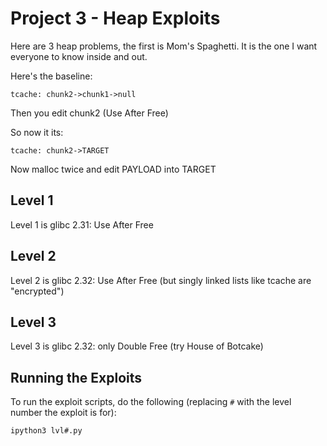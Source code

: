 # Project 3 - Heap Exploits

Here are 3 heap problems, the first is Mom's Spaghetti.  It is the one I want everyone to know inside and out.

Here's the baseline:

`tcache: chunk2->chunk1->null`

Then you edit chunk2 (Use After Free)

So now it its:

`tcache: chunk2->TARGET`

Now malloc twice and edit PAYLOAD into TARGET


## Level 1

Level 1 is glibc 2.31: Use After Free

## Level 2

Level 2 is glibc 2.32: Use After Free (but singly linked lists like tcache are "encrypted")

## Level 3

Level 3 is glibc 2.32: only Double Free (try House of Botcake)


## Running the Exploits

To run the exploit scripts, do the following (replacing `#` with the level number the exploit is for):

`ipython3 lvl#.py`
